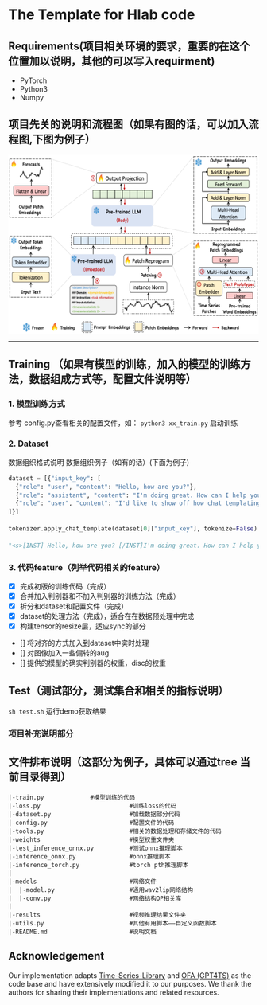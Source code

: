 # The Template for Hlab code

## Requirements(项目相关环境的要求，重要的在这个位置加以说明，其他的可以写入requirment)

- PyTorch 
- Python3 
- Numpy 

## 项目先关的说明和流程图（如果有图的话，可以加入流程图,下图为例子）
<p align="center">
<img src="./assert/sample.png" height = "360" alt="" align=center />
</p>

****
## Training （如果有模型的训练，加入的模型的训练方法，数据组成方式等，配置文件说明等）
### 1. 模型训练方式
参考 config.py查看相关的配置文件，如：
`python3 xx_train.py` 启动训练

### 2. Dataset
数据组织格式说明
数据组织例子（如有的话）(下面为例子)

```python
dataset = [{"input_key": [
  {"role": "user", "content": "Hello, how are you?"},
  {"role": "assistant", "content": "I'm doing great. How can I help you today?"},
  {"role": "user", "content": "I'd like to show off how chat templating works!"},
]}]

tokenizer.apply_chat_template(dataset[0]["input_key"], tokenize=False)

"<s>[INST] Hello, how are you? [/INST]I'm doing great. How can I help you today?</s> [INST] I'd like to show off how chat templating works! [/INST]"
```

### 3. 代码feature（列举代码相关的feature）
- [x] 完成初版的训练代码（完成）
- [x] 合并加入判别器和不加入判别器的训练方法（完成）
- [x] 拆分和dataset和配置文件（完成）
- [x] dataset的处理方法（完成），适合在在数据预处理中完成
- [x] 构建tensor的resize层，适应sync的部分
- [] 将对齐的方式加入到dataset中实时处理
- [] 对图像加入一些偏转的aug
- [] 提供的模型的确实判别器的权重，disc的权重

## Test（测试部分，测试集合和相关的指标说明）
`sh test.sh` 运行demo获取结果

### 项目补充说明部分
## 文件排布说明（这部分为例子，具体可以通过tree 当前目录得到）
```
|-train.py             #模型训练的代码
|-loss.py                         #训练loss的代码
|-dataset.py                      #加载数据部分代码
|-config.py                       #配置文件的代码
|-tools.py                        #相关的数据处理和存储文件的代码
|-weights                         #模型权重文件夹
|-test_inference_onnx.py          #测试onnx推理脚本
|-inference_onnx.py               #onnx推理脚本
|-inference_torch.py              #torch pth推理脚本
|
|-medels                          #网络文件
|  |-model.py                     #通用wav2lip网络结构   
|  |-conv.py                      #网络结构OP相关库
|
|-results                         #视频推理结果文件夹
|-utils.py                        #其他有用脚本——自定义函数脚本
|-README.md                       #说明文档

```
## Acknowledgement
Our implementation adapts [Time-Series-Library](https://github.com/thuml/Time-Series-Library) and [OFA (GPT4TS)](https://github.com/DAMO-DI-ML/NeurIPS2023-One-Fits-All) as the code base and have extensively modified it to our purposes. We thank the authors for sharing their implementations and related resources.
